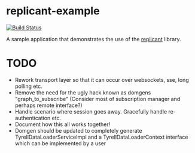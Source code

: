 replicant-example
=================

[![Build Status](https://secure.travis-ci.org/realityforge/replicant-example.png?branch=master)](http://travis-ci.org/realityforge/replicant-example)

A sample application that demonstrates the use of the [replicant](https://github.com/realityforge/replicant) library.

TODO
====

* Rework transport layer so that it can occur over websockets, sse, long polling etc.
* Remove the need for the ugly hack known as domgens "graph_to_subscribe" (Consider most of subscription manager and perhaps remote interface?)
* Handle scenario where session goes away. Gracefully handle re-authentication etc.
* Document how this all works together!
* Domgen should be updated to completely generate TyrellDataLoaderServiceImpl and a TyrellDataLoaderContext
  interface which can be implemented by a user